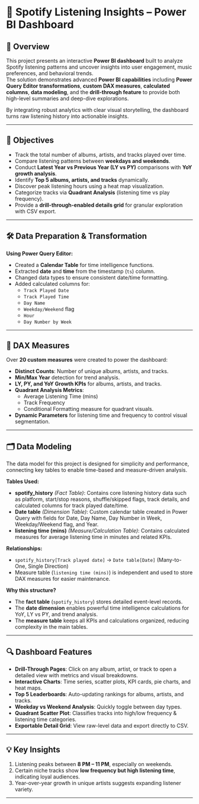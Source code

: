 # 🎵 Spotify Listening Insights – Power BI Dashboard

## 📌 Overview
This project presents an interactive **Power BI dashboard** built to analyze Spotify listening patterns and uncover insights into user engagement, music preferences, and behavioral trends.  
The solution demonstrates advanced **Power BI capabilities** including **Power Query Editor transformations**, **custom DAX measures**, **calculated columns**, **data modeling**, and the **drill-through feature** to provide both high-level summaries and deep-dive explorations.

By integrating robust analytics with clear visual storytelling, the dashboard turns raw listening history into actionable insights.

---

## 🎯 Objectives
- Track the total number of albums, artists, and tracks played over time.
- Compare listening patterns between **weekdays and weekends**.
- Conduct **Latest Year vs Previous Year (LY vs PY)** comparisons with **YoY growth analysis**.
- Identify **Top 5 albums, artists, and tracks** dynamically.
- Discover peak listening hours using a heat map visualization.
- Categorize tracks via **Quadrant Analysis** (listening time vs play frequency).
- Provide a **drill-through-enabled details grid** for granular exploration with CSV export.

---

## 🛠 Data Preparation & Transformation
**Using Power Query Editor:**
- Created a **Calendar Table** for time intelligence functions.
- Extracted **date** and **time** from the timestamp (`ts`) column.
- Changed data types to ensure consistent date/time formatting.
- Added calculated columns for:
  - `Track Played Date`
  - `Track Played Time`
  - `Day Name`
  - `Weekday/Weekend` flag
  - `Hour`
  - `Day Number by Week`

---

## 🧮 DAX Measures
Over **20 custom measures** were created to power the dashboard:
- **Distinct Counts**: Number of unique albums, artists, and tracks.
- **Min/Max Year** detection for trend analysis.
- **LY, PY, and YoY Growth KPIs** for albums, artists, and tracks.
- **Quadrant Analysis Metrics**:
  - Average Listening Time (mins)
  - Track Frequency
  - Conditional Formatting measure for quadrant visuals.
- **Dynamic Parameters** for listening time and frequency to control visual segmentation.

---

## 🗂 Data Modeling
The data model for this project is designed for simplicity and performance, connecting key tables to enable time-based and measure-driven analysis.

**Tables Used:**
- **spotify_history** *(Fact Table)*: Contains core listening history data such as platform, start/stop reasons, shuffle/skipped flags, track details, and calculated columns for track played date/time.
- **Date table** *(Dimension Table)*: Custom calendar table created in Power Query with fields for Date, Day Name, Day Number in Week, Weekday/Weekend flag, and Year.
- **listening time (mins)** *(Measure/Calculation Table)*: Contains calculated measures for average listening time in minutes and related KPIs.

**Relationships:**
- `spotify_history[Track played date]` → `Date table[Date]` (Many-to-One, Single Direction)
- Measure table (`listening time (mins)`) is independent and used to store DAX measures for easier maintenance.

**Why this structure?**
- The **fact table** (`spotify_history`) stores detailed event-level records.
- The **date dimension** enables powerful time intelligence calculations for YoY, LY vs PY, and trend analysis.
- The **measure table** keeps all KPIs and calculations organized, reducing complexity in the main tables.

---

## 🔍 Dashboard Features
- **Drill-Through Pages**: Click on any album, artist, or track to open a detailed view with metrics and visual breakdowns.
- **Interactive Charts**: Time series, scatter plots, KPI cards, pie charts, and heat maps.
- **Top 5 Leaderboards**: Auto-updating rankings for albums, artists, and tracks.
- **Weekday vs Weekend Analysis**: Quickly toggle between day types.
- **Quadrant Scatter Plot**: Classifies tracks into high/low frequency & listening time categories.
- **Exportable Detail Grid**: View raw-level data and export directly to CSV.

---

## 💡 Key Insights
1. Listening peaks between **8 PM – 11 PM**, especially on weekends.
2. Certain niche tracks show **low frequency but high listening time**, indicating loyal audiences.
3. Year-over-year growth in unique artists suggests expanding listener variety.

---


